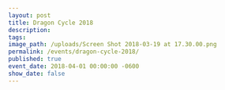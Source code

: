 ```yaml
---
layout: post
title: Dragon Cycle 2018
description:
tags:
image_path: /uploads/Screen Shot 2018-03-19 at 17.30.00.png
permalink: /events/dragon-cycle-2018/
published: true
event_date: 2018-04-01 00:00:00 -0600
show_date: false
---
```


